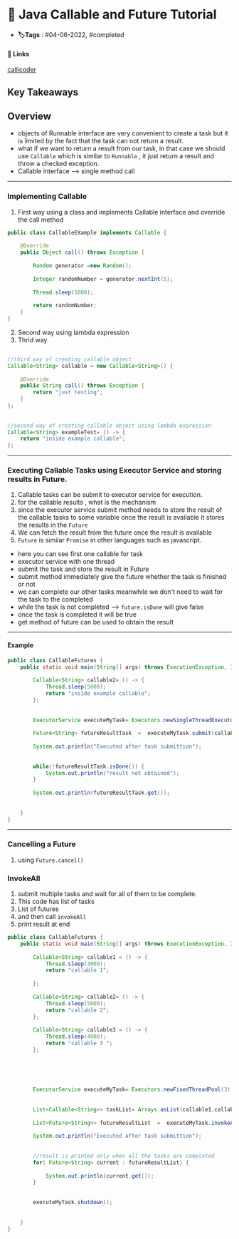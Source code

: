 # 📑 Java Callable and Future Tutorial

- **🏷️Tags** : #04-06-2022,  #completed 

#### 🔗 Links
[callicoder](https://www.callicoder.com/java-callable-and-future-tutorial/)

## Key Takeaways

## Overview
- objects of Runnable interface are very convenient to create a task but it is limited by the fact that the task can not return a result.
- what if we want to return a result from our task, in that case we should use `Callable` which is similar to `Runnable` , it just return a result and throw a checked exception.
- Callable interface --> single method call 

---

### Implementing Callable

1. First way using a class and implements Callable interface and override the call method
```java
public class CallableEXample implements Callable {  
  
    @Override  
    public Object call() throws Exception {  
  
        Random generator =new Random();  
  
        Integer randomNumber = generator.nextInt(5);  
  
        Thread.sleep(1000);  
  
        return randomNumber;  
    }  
}

```


2. Second way using lambda expression
3. Thrid way

```java

//third way of creating callable object  
Callable<String> callable = new Callable<String>() {  
  
    @Override  
    public String call() throws Exception {  
        return "just testing";  
    }  
};  
  
  
//second way of creating callable object using lambda expression  
Callable<String> exampleTest= () -> {  
    return "inside example callable";  
};

```


---

### Executing Callable Tasks using Executor Service and storing results in Future.

1. Callable tasks can be submit to executor service for execution.
2. for the callable results , what is the mechanism 
3. since the executor service submit method needs to store the result of the callable tasks to some variable once the result is available it stores the results in the `Future`
4. We can fetch the result from the future once the result is available 
5. `Future` is similar `Promise` in other languages such as javascript.

-  here you can see first one callable for task
- executor service with one thread
- submit the task and store the result in Future
- submit method immediately give the future whether the task is finished or not
- we can complete our other tasks meanwhile we don't need to wait for the task to the completed
- while the task is not completed --> `future.isDone` will give false
- once the task is completed it will be true 
- get method of future can be used to obtain the result

---

#### Example
```java
public class CallableFutures {  
    public static void main(String[] args) throws ExecutionException, InterruptedException {  
  
        Callable<String> callable2= () -> {  
            Thread.sleep(5000);  
            return "inside example callable";  
        };  
  
  
        ExecutorService executeMyTask= Executors.newSingleThreadExecutor();  
  
        Future<String> futureResultTask  =  executeMyTask.submit(callable2);  
  
        System.out.println("Executed after task submittion");  
  
  
        while(!futureResultTask.isDone()) {  
            System.out.println("result not obtained");  
        }  
  
        System.out.println(futureResultTask.get());  
          
  
    }  
}

```


---


### Cancelling a Future
1. using ` Future.cancel() `

### InvokeAll
1. submit multiple tasks and wait for all of them to be complete.
2. This code has list of tasks 
3. List of futures
4. and then call `invokeAll`
5. print result at end 

```java
public class CallableFutures {  
    public static void main(String[] args) throws ExecutionException, InterruptedException {  
  
        Callable<String> callable1 = () -> {  
            Thread.sleep(3000);  
            return "callable 1";  
  
        };  
  
        Callable<String> callable2= () -> {  
            Thread.sleep(5000);  
            return "callable 2";  
        };  
  
        Callable<String> callable3 = () -> {  
            Thread.sleep(4000);  
            return "callable 3 ";  
        };  
  
  
  
  
  
        ExecutorService executeMyTask= Executors.newFixedThreadPool(3);  
  
  
        List<Callable<String>> taskList= Arrays.asList(callable1,callable2,callable3);  
  
        List<Future<String>> futureResultList  =  executeMyTask.invokeAll(taskList);  
  
        System.out.println("Executed after task submittion");  
  
  
        //result is printed only when all the tasks are completed  
        for( Future<String> current : futureResultList) {  
  
            System.out.println(current.get());  
        }  
  
  
        executeMyTask.shutdown();  
  
  
    }  
}
```